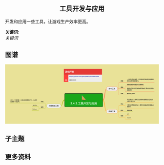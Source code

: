 <h2 align="center">工具开发与应用</h2>
<p>
开发和应用一些工具，让游戏生产效率更高。
</p>

**关键词:**<br/>
*关键词*

## 图谱
![图片加载中...](../exports/3.4.3.工具开发与应用.png?raw=true)

## 子主题

## 更多资料